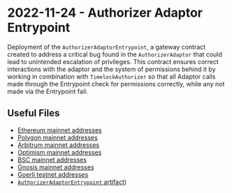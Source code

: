 # 2022-11-24 - Authorizer Adaptor Entrypoint

Deployment of the `AuthorizerAdaptorEntrypoint`, a gateway contract created to address a critical bug found in the `AuthorizerAdaptor` that could lead to unintended escalation of privileges. This contract ensures correct interactions with the adaptor and the system of permissions behind it by working in combination with `TimelockAuthorizer` so that all Adaptor calls made through the Entrypoint check for permissions correctly, while any not made via the Entrypoint fail.

## Useful Files

- [Ethereum mainnet addresses](./output/mainnet.json)
- [Polygon mainnet addresses](./output/polygon.json)
- [Arbitrum mainnet addresses](./output/arbitrum.json)
- [Optimism mainnet addresses](./output/optimism.json)
- [BSC mainnet addresses](./output/bsc.json)
- [Gnosis mainnet addresses](./output/gnosis.json)
- [Goerli testnet addresses](./output/goerli.json)
- [`AuthorizerAdaptorEntrypoint` artifact](./artifact/AuthorizerAdaptorEntrypoint.json))
